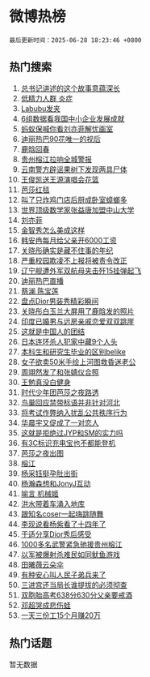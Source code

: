 # 微博热榜

`最后更新时间：2025-06-28 18:23:46 +0800`

## 热门搜索

1. [总书记讲述的这个故事意蕴深长](https://m.weibo.cn/search?containerid=100103type%3D1%26t%3D10%26q%3D%23%E6%80%BB%E4%B9%A6%E8%AE%B0%E8%AE%B2%E8%BF%B0%E7%9A%84%E8%BF%99%E4%B8%AA%E6%95%85%E4%BA%8B%E6%84%8F%E8%95%B4%E6%B7%B1%E9%95%BF%23&stream_entry_id=51&isnewpage=1&extparam=seat%3D1%26cate%3D10103%26q%3D%2523%25E6%2580%25BB%25E4%25B9%25A6%25E8%25AE%25B0%25E8%25AE%25B2%25E8%25BF%25B0%25E7%259A%2584%25E8%25BF%2599%25E4%25B8%25AA%25E6%2595%2585%25E4%25BA%258B%25E6%2584%258F%25E8%2595%25B4%25E6%25B7%25B1%25E9%2595%25BF%2523%26pos%3D0%26filter_type%3Drealtimehot%26stream_entry_id%3D51%26c_type%3D51%26dgr%3D0%26display_time%3D1751106224%26pre_seqid%3D175110622447191619632105)
1. [低精力人群 炎症](https://m.weibo.cn/search?containerid=100103type%3D1%26t%3D10%26q%3D%E4%BD%8E%E7%B2%BE%E5%8A%9B%E4%BA%BA%E7%BE%A4+%E7%82%8E%E7%97%87&stream_entry_id=31&isnewpage=1&extparam=seat%3D1%26cate%3D5001%26q%3D%25E4%25BD%258E%25E7%25B2%25BE%25E5%258A%259B%25E4%25BA%25BA%25E7%25BE%25A4%2520%25E7%2582%258E%25E7%2597%2587%26pos%3D0%26dgr%3D0%26stream_entry_id%3D31%26filter_type%3Drealtimehot%26lcate%3D5001%26flag%3D2%26realpos%3D1%26c_type%3D31%26band_rank%3D1%26display_time%3D1751106224%26pre_seqid%3D175110622447191619632105)
1. [Labubu发夹](https://m.weibo.cn/search?containerid=100103type%3D1%26t%3D10%26q%3DLabubu%E5%8F%91%E5%A4%B9&stream_entry_id=31&isnewpage=1&extparam=seat%3D1%26cate%3D5001%26q%3DLabubu%25E5%258F%2591%25E5%25A4%25B9%26pos%3D1%26dgr%3D0%26stream_entry_id%3D31%26filter_type%3Drealtimehot%26lcate%3D5001%26flag%3D2%26realpos%3D2%26c_type%3D31%26band_rank%3D2%26display_time%3D1751106224%26pre_seqid%3D175110622447191619632105)
1. [6组数据看我国中小企业发展成就](https://m.weibo.cn/search?containerid=100103type%3D1%26t%3D10%26q%3D%236%E7%BB%84%E6%95%B0%E6%8D%AE%E7%9C%8B%E6%88%91%E5%9B%BD%E4%B8%AD%E5%B0%8F%E4%BC%81%E4%B8%9A%E5%8F%91%E5%B1%95%E6%88%90%E5%B0%B1%23&stream_entry_id=31&isnewpage=1&extparam=seat%3D1%26cate%3D5001%26q%3D%25236%25E7%25BB%2584%25E6%2595%25B0%25E6%258D%25AE%25E7%259C%258B%25E6%2588%2591%25E5%259B%25BD%25E4%25B8%25AD%25E5%25B0%258F%25E4%25BC%2581%25E4%25B8%259A%25E5%258F%2591%25E5%25B1%2595%25E6%2588%2590%25E5%25B0%25B1%2523%26pos%3D2%26dgr%3D0%26stream_entry_id%3D31%26filter_type%3Drealtimehot%26lcate%3D5001%26flag%3D1%26realpos%3D3%26c_type%3D31%26band_rank%3D3%26display_time%3D1751106224%26pre_seqid%3D175110622447191619632105)
1. [蚂蚁保喊你看刘亦菲解忧画室](https://m.weibo.cn/search?containerid=100103type%3D1%26t%3D10%26q%3D%23%E8%9A%82%E8%9A%81%E4%BF%9D%E5%96%8A%E4%BD%A0%E7%9C%8B%E5%88%98%E4%BA%A6%E8%8F%B2%E8%A7%A3%E5%BF%A7%E7%94%BB%E5%AE%A4%23&stream_entry_id=31&isnewpage=1&extparam=seat%3D1%26cate%3D5001%26q%3D%2523%25E8%259A%2582%25E8%259A%2581%25E4%25BF%259D%25E5%2596%258A%25E4%25BD%25A0%25E7%259C%258B%25E5%2588%2598%25E4%25BA%25A6%25E8%258F%25B2%25E8%25A7%25A3%25E5%25BF%25A7%25E7%2594%25BB%25E5%25AE%25A4%2523%26pos%3D3%26dgr%3D0%26adid%3D292129%26stream_entry_id%3D31%26c_type%3D31%26topic_ad%3D1%26filter_type%3Drealtimehot%26is_ad_pos%3D1%26lcate%3D5001%26band_rank%3D4%26display_time%3D1751106224%26pre_seqid%3D175110622447191619632105)
1. [迪丽热巴90花唯一的视后](https://m.weibo.cn/search?containerid=100103type%3D1%26t%3D10%26q%3D%23%E8%BF%AA%E4%B8%BD%E7%83%AD%E5%B7%B490%E8%8A%B1%E5%94%AF%E4%B8%80%E7%9A%84%E8%A7%86%E5%90%8E%23&stream_entry_id=31&isnewpage=1&extparam=seat%3D1%26cate%3D5001%26q%3D%2523%25E8%25BF%25AA%25E4%25B8%25BD%25E7%2583%25AD%25E5%25B7%25B490%25E8%258A%25B1%25E5%2594%25AF%25E4%25B8%2580%25E7%259A%2584%25E8%25A7%2586%25E5%2590%258E%2523%26pos%3D4%26dgr%3D0%26stream_entry_id%3D31%26filter_type%3Drealtimehot%26lcate%3D5001%26flag%3D2%26realpos%3D4%26c_type%3D31%26band_rank%3D4%26display_time%3D1751106224%26pre_seqid%3D175110622447191619632105)
1. [鹿晗回春](https://m.weibo.cn/search?containerid=100103type%3D1%26t%3D10%26q%3D%E9%B9%BF%E6%99%97%E5%9B%9E%E6%98%A5&stream_entry_id=31&isnewpage=1&extparam=seat%3D1%26cate%3D5001%26q%3D%25E9%25B9%25BF%25E6%2599%2597%25E5%259B%259E%25E6%2598%25A5%26pos%3D5%26dgr%3D0%26stream_entry_id%3D31%26filter_type%3Drealtimehot%26lcate%3D5001%26flag%3D1%26realpos%3D5%26c_type%3D31%26band_rank%3D5%26display_time%3D1751106224%26pre_seqid%3D175110622447191619632105)
1. [贵州榕江拉响全城警报](https://m.weibo.cn/search?containerid=100103type%3D1%26t%3D10%26q%3D%23%E8%B4%B5%E5%B7%9E%E6%A6%95%E6%B1%9F%E6%8B%89%E5%93%8D%E5%85%A8%E5%9F%8E%E8%AD%A6%E6%8A%A5%23&stream_entry_id=31&isnewpage=1&extparam=seat%3D1%26cate%3D5001%26q%3D%2523%25E8%25B4%25B5%25E5%25B7%259E%25E6%25A6%2595%25E6%25B1%259F%25E6%258B%2589%25E5%2593%258D%25E5%2585%25A8%25E5%259F%258E%25E8%25AD%25A6%25E6%258A%25A5%2523%26pos%3D6%26dgr%3D0%26stream_entry_id%3D31%26filter_type%3Drealtimehot%26lcate%3D5001%26flag%3D0%26realpos%3D6%26c_type%3D31%26band_rank%3D6%26display_time%3D1751106224%26pre_seqid%3D175110622447191619632105)
1. [云南警方辟谣果树下发现两具尸体](https://m.weibo.cn/search?containerid=100103type%3D1%26t%3D10%26q%3D%23%E4%BA%91%E5%8D%97%E8%AD%A6%E6%96%B9%E8%BE%9F%E8%B0%A3%E6%9E%9C%E6%A0%91%E4%B8%8B%E5%8F%91%E7%8E%B0%E4%B8%A4%E5%85%B7%E5%B0%B8%E4%BD%93%23&stream_entry_id=31&isnewpage=1&extparam=seat%3D1%26cate%3D5001%26q%3D%2523%25E4%25BA%2591%25E5%258D%2597%25E8%25AD%25A6%25E6%2596%25B9%25E8%25BE%259F%25E8%25B0%25A3%25E6%259E%259C%25E6%25A0%2591%25E4%25B8%258B%25E5%258F%2591%25E7%258E%25B0%25E4%25B8%25A4%25E5%2585%25B7%25E5%25B0%25B8%25E4%25BD%2593%2523%26pos%3D7%26dgr%3D0%26stream_entry_id%3D31%26is_ad_pos%3D1%26c_type%3D31%26filter_type%3Drealtimehot%26adid%3D292266%26lcate%3D5001%26band_rank%3D7%26display_time%3D1751106224%26pre_seqid%3D175110622447191619632105)
1. [王俊凯送王源演唱会花篮](https://m.weibo.cn/search?containerid=100103type%3D1%26t%3D10%26q%3D%23%E7%8E%8B%E4%BF%8A%E5%87%AF%E9%80%81%E7%8E%8B%E6%BA%90%E6%BC%94%E5%94%B1%E4%BC%9A%E8%8A%B1%E7%AF%AE%23&stream_entry_id=31&isnewpage=1&extparam=seat%3D1%26cate%3D5001%26q%3D%2523%25E7%258E%258B%25E4%25BF%258A%25E5%2587%25AF%25E9%2580%2581%25E7%258E%258B%25E6%25BA%2590%25E6%25BC%2594%25E5%2594%25B1%25E4%25BC%259A%25E8%258A%25B1%25E7%25AF%25AE%2523%26pos%3D8%26dgr%3D0%26stream_entry_id%3D31%26filter_type%3Drealtimehot%26lcate%3D5001%26flag%3D2%26realpos%3D7%26c_type%3D31%26band_rank%3D7%26display_time%3D1751106224%26pre_seqid%3D175110622447191619632105)
1. [芭莎红毯](https://m.weibo.cn/search?containerid=100103type%3D1%26t%3D10%26q%3D%E8%8A%AD%E8%8E%8E%E7%BA%A2%E6%AF%AF&stream_entry_id=31&isnewpage=1&extparam=seat%3D1%26cate%3D5001%26q%3D%25E8%258A%25AD%25E8%258E%258E%25E7%25BA%25A2%25E6%25AF%25AF%26pos%3D9%26dgr%3D0%26stream_entry_id%3D31%26filter_type%3Drealtimehot%26lcate%3D5001%26flag%3D0%26realpos%3D8%26c_type%3D31%26band_rank%3D8%26display_time%3D1751106224%26pre_seqid%3D175110622447191619632105)
1. [叫了只炸鸡门店后厨成卧室蟑螂多](https://m.weibo.cn/search?containerid=100103type%3D1%26t%3D10%26q%3D%23%E5%8F%AB%E4%BA%86%E5%8F%AA%E7%82%B8%E9%B8%A1%E9%97%A8%E5%BA%97%E5%90%8E%E5%8E%A8%E6%88%90%E5%8D%A7%E5%AE%A4%E8%9F%91%E8%9E%82%E5%A4%9A%23&stream_entry_id=31&isnewpage=1&extparam=seat%3D1%26cate%3D5001%26q%3D%2523%25E5%258F%25AB%25E4%25BA%2586%25E5%258F%25AA%25E7%2582%25B8%25E9%25B8%25A1%25E9%2597%25A8%25E5%25BA%2597%25E5%2590%258E%25E5%258E%25A8%25E6%2588%2590%25E5%258D%25A7%25E5%25AE%25A4%25E8%259F%2591%25E8%259E%2582%25E5%25A4%259A%2523%26pos%3D10%26dgr%3D0%26stream_entry_id%3D31%26filter_type%3Drealtimehot%26lcate%3D5001%26flag%3D1%26realpos%3D9%26c_type%3D31%26band_rank%3D9%26display_time%3D1751106224%26pre_seqid%3D175110622447191619632105)
1. [世界顶级数学家张益唐加盟中山大学](https://m.weibo.cn/search?containerid=100103type%3D1%26t%3D10%26q%3D%23%E4%B8%96%E7%95%8C%E9%A1%B6%E7%BA%A7%E6%95%B0%E5%AD%A6%E5%AE%B6%E5%BC%A0%E7%9B%8A%E5%94%90%E5%8A%A0%E7%9B%9F%E4%B8%AD%E5%B1%B1%E5%A4%A7%E5%AD%A6%23&stream_entry_id=31&isnewpage=1&extparam=seat%3D1%26cate%3D5001%26q%3D%2523%25E4%25B8%2596%25E7%2595%258C%25E9%25A1%25B6%25E7%25BA%25A7%25E6%2595%25B0%25E5%25AD%25A6%25E5%25AE%25B6%25E5%25BC%25A0%25E7%259B%258A%25E5%2594%2590%25E5%258A%25A0%25E7%259B%259F%25E4%25B8%25AD%25E5%25B1%25B1%25E5%25A4%25A7%25E5%25AD%25A6%2523%26pos%3D11%26dgr%3D0%26stream_entry_id%3D31%26filter_type%3Drealtimehot%26lcate%3D5001%26flag%3D1%26realpos%3D10%26c_type%3D31%26band_rank%3D10%26display_time%3D1751106224%26pre_seqid%3D175110622447191619632105)
1. [刘亦菲](https://m.weibo.cn/search?containerid=100103type%3D1%26t%3D10%26q%3D%E5%88%98%E4%BA%A6%E8%8F%B2&stream_entry_id=31&isnewpage=1&extparam=seat%3D1%26cate%3D5001%26q%3D%25E5%2588%2598%25E4%25BA%25A6%25E8%258F%25B2%26pos%3D12%26dgr%3D0%26stream_entry_id%3D31%26filter_type%3Drealtimehot%26lcate%3D5001%26flag%3D1%26realpos%3D11%26c_type%3D31%26band_rank%3D11%26display_time%3D1751106224%26pre_seqid%3D175110622447191619632105)
1. [金智秀怎么美成这样](https://m.weibo.cn/search?containerid=100103type%3D1%26t%3D10%26q%3D%E9%87%91%E6%99%BA%E7%A7%80%E6%80%8E%E4%B9%88%E7%BE%8E%E6%88%90%E8%BF%99%E6%A0%B7&stream_entry_id=31&isnewpage=1&extparam=seat%3D1%26cate%3D5001%26q%3D%25E9%2587%2591%25E6%2599%25BA%25E7%25A7%2580%25E6%2580%258E%25E4%25B9%2588%25E7%25BE%258E%25E6%2588%2590%25E8%25BF%2599%25E6%25A0%25B7%26pos%3D13%26dgr%3D0%26stream_entry_id%3D31%26filter_type%3Drealtimehot%26lcate%3D5001%26flag%3D0%26realpos%3D12%26c_type%3D31%26band_rank%3D12%26display_time%3D1751106224%26pre_seqid%3D175110622447191619632105)
1. [韩安冉每月给父亲开6000工资](https://m.weibo.cn/search?containerid=100103type%3D1%26t%3D10%26q%3D%23%E9%9F%A9%E5%AE%89%E5%86%89%E6%AF%8F%E6%9C%88%E7%BB%99%E7%88%B6%E4%BA%B2%E5%BC%806000%E5%B7%A5%E8%B5%84%23&stream_entry_id=31&isnewpage=1&extparam=seat%3D1%26cate%3D5001%26q%3D%2523%25E9%259F%25A9%25E5%25AE%2589%25E5%2586%2589%25E6%25AF%258F%25E6%259C%2588%25E7%25BB%2599%25E7%2588%25B6%25E4%25BA%25B2%25E5%25BC%25806000%25E5%25B7%25A5%25E8%25B5%2584%2523%26pos%3D14%26dgr%3D0%26stream_entry_id%3D31%26filter_type%3Drealtimehot%26lcate%3D5001%26flag%3D2%26realpos%3D13%26c_type%3D31%26band_rank%3D13%26display_time%3D1751106224%26pre_seqid%3D175110622447191619632105)
1. [关晓彤确实是藏不住事的年纪](https://m.weibo.cn/search?containerid=100103type%3D1%26t%3D10%26q%3D%23%E5%85%B3%E6%99%93%E5%BD%A4%E7%A1%AE%E5%AE%9E%E6%98%AF%E8%97%8F%E4%B8%8D%E4%BD%8F%E4%BA%8B%E7%9A%84%E5%B9%B4%E7%BA%AA%23&stream_entry_id=31&isnewpage=1&extparam=seat%3D1%26cate%3D5001%26q%3D%2523%25E5%2585%25B3%25E6%2599%2593%25E5%25BD%25A4%25E7%25A1%25AE%25E5%25AE%259E%25E6%2598%25AF%25E8%2597%258F%25E4%25B8%258D%25E4%25BD%258F%25E4%25BA%258B%25E7%259A%2584%25E5%25B9%25B4%25E7%25BA%25AA%2523%26pos%3D15%26dgr%3D0%26stream_entry_id%3D31%26filter_type%3Drealtimehot%26lcate%3D5001%26flag%3D2%26realpos%3D14%26c_type%3D31%26band_rank%3D14%26display_time%3D1751106224%26pre_seqid%3D175110622447191619632105)
1. [严重校园欺凌不上报将被责令改正](https://m.weibo.cn/search?containerid=100103type%3D1%26t%3D10%26q%3D%23%E4%B8%A5%E9%87%8D%E6%A0%A1%E5%9B%AD%E6%AC%BA%E5%87%8C%E4%B8%8D%E4%B8%8A%E6%8A%A5%E5%B0%86%E8%A2%AB%E8%B4%A3%E4%BB%A4%E6%94%B9%E6%AD%A3%23&stream_entry_id=31&isnewpage=1&extparam=seat%3D1%26cate%3D5001%26q%3D%2523%25E4%25B8%25A5%25E9%2587%258D%25E6%25A0%25A1%25E5%259B%25AD%25E6%25AC%25BA%25E5%2587%258C%25E4%25B8%258D%25E4%25B8%258A%25E6%258A%25A5%25E5%25B0%2586%25E8%25A2%25AB%25E8%25B4%25A3%25E4%25BB%25A4%25E6%2594%25B9%25E6%25AD%25A3%2523%26pos%3D16%26dgr%3D0%26stream_entry_id%3D31%26filter_type%3Drealtimehot%26lcate%3D5001%26flag%3D1%26realpos%3D15%26c_type%3D31%26band_rank%3D15%26display_time%3D1751106224%26pre_seqid%3D175110622447191619632105)
1. [辽宁舰遭外军双航母夹击歼15挂弹起飞](https://m.weibo.cn/search?containerid=100103type%3D1%26t%3D10%26q%3D%23%E8%BE%BD%E5%AE%81%E8%88%B0%E9%81%AD%E5%A4%96%E5%86%9B%E5%8F%8C%E8%88%AA%E6%AF%8D%E5%A4%B9%E5%87%BB%E6%AD%BC15%E6%8C%82%E5%BC%B9%E8%B5%B7%E9%A3%9E%23&stream_entry_id=31&isnewpage=1&extparam=seat%3D1%26cate%3D5001%26q%3D%2523%25E8%25BE%25BD%25E5%25AE%2581%25E8%2588%25B0%25E9%2581%25AD%25E5%25A4%2596%25E5%2586%259B%25E5%258F%258C%25E8%2588%25AA%25E6%25AF%258D%25E5%25A4%25B9%25E5%2587%25BB%25E6%25AD%25BC15%25E6%258C%2582%25E5%25BC%25B9%25E8%25B5%25B7%25E9%25A3%259E%2523%26pos%3D17%26dgr%3D0%26stream_entry_id%3D31%26filter_type%3Drealtimehot%26lcate%3D5001%26flag%3D0%26realpos%3D16%26c_type%3D31%26band_rank%3D16%26display_time%3D1751106224%26pre_seqid%3D175110622447191619632105)
1. [迪丽热巴直播](https://m.weibo.cn/search?containerid=100103type%3D1%26t%3D10%26q%3D%E8%BF%AA%E4%B8%BD%E7%83%AD%E5%B7%B4%E7%9B%B4%E6%92%AD&stream_entry_id=31&isnewpage=1&extparam=seat%3D1%26cate%3D5001%26q%3D%25E8%25BF%25AA%25E4%25B8%25BD%25E7%2583%25AD%25E5%25B7%25B4%25E7%259B%25B4%25E6%2592%25AD%26pos%3D18%26dgr%3D0%26stream_entry_id%3D31%26filter_type%3Drealtimehot%26lcate%3D5001%26flag%3D1%26realpos%3D17%26c_type%3D31%26band_rank%3D17%26display_time%3D1751106224%26pre_seqid%3D175110622447191619632105)
1. [蔡澜 陈宝莲](https://m.weibo.cn/search?containerid=100103type%3D1%26t%3D10%26q%3D%E8%94%A1%E6%BE%9C+%E9%99%88%E5%AE%9D%E8%8E%B2&stream_entry_id=31&isnewpage=1&extparam=seat%3D1%26cate%3D5001%26q%3D%25E8%2594%25A1%25E6%25BE%259C%2520%25E9%2599%2588%25E5%25AE%259D%25E8%258E%25B2%26pos%3D19%26dgr%3D0%26stream_entry_id%3D31%26filter_type%3Drealtimehot%26lcate%3D5001%26flag%3D0%26realpos%3D18%26c_type%3D31%26band_rank%3D18%26display_time%3D1751106224%26pre_seqid%3D175110622447191619632105)
1. [盘点Dior男装秀精彩瞬间](https://m.weibo.cn/search?containerid=100103type%3D1%26t%3D10%26q%3D%23%E7%9B%98%E7%82%B9Dior%E7%94%B7%E8%A3%85%E7%A7%80%E7%B2%BE%E5%BD%A9%E7%9E%AC%E9%97%B4%23&stream_entry_id=31&isnewpage=1&extparam=seat%3D1%26cate%3D5001%26q%3D%2523%25E7%259B%2598%25E7%2582%25B9Dior%25E7%2594%25B7%25E8%25A3%2585%25E7%25A7%2580%25E7%25B2%25BE%25E5%25BD%25A9%25E7%259E%25AC%25E9%2597%25B4%2523%26pos%3D20%26dgr%3D0%26stream_entry_id%3D31%26filter_type%3Drealtimehot%26lcate%3D5001%26flag%3D1%26realpos%3D19%26c_type%3D31%26band_rank%3D19%26display_time%3D1751106224%26pre_seqid%3D175110622447191619632105)
1. [关晓彤白玉兰大屏用了鹿晗发的照片](https://m.weibo.cn/search?containerid=100103type%3D1%26t%3D10%26q%3D%23%E5%85%B3%E6%99%93%E5%BD%A4%E7%99%BD%E7%8E%89%E5%85%B0%E5%A4%A7%E5%B1%8F%E7%94%A8%E4%BA%86%E9%B9%BF%E6%99%97%E5%8F%91%E7%9A%84%E7%85%A7%E7%89%87%23&stream_entry_id=31&isnewpage=1&extparam=seat%3D1%26cate%3D5001%26q%3D%2523%25E5%2585%25B3%25E6%2599%2593%25E5%25BD%25A4%25E7%2599%25BD%25E7%258E%2589%25E5%2585%25B0%25E5%25A4%25A7%25E5%25B1%258F%25E7%2594%25A8%25E4%25BA%2586%25E9%25B9%25BF%25E6%2599%2597%25E5%258F%2591%25E7%259A%2584%25E7%2585%25A7%25E7%2589%2587%2523%26pos%3D21%26dgr%3D0%26stream_entry_id%3D31%26filter_type%3Drealtimehot%26lcate%3D5001%26flag%3D2%26realpos%3D20%26c_type%3D31%26band_rank%3D20%26display_time%3D1751106224%26pre_seqid%3D175110622447191619632105)
1. [印度已婚男与远房亲戚恋爱双双跳崖](https://m.weibo.cn/search?containerid=100103type%3D1%26t%3D10%26q%3D%23%E5%8D%B0%E5%BA%A6%E5%B7%B2%E5%A9%9A%E7%94%B7%E4%B8%8E%E8%BF%9C%E6%88%BF%E4%BA%B2%E6%88%9A%E6%81%8B%E7%88%B1%E5%8F%8C%E5%8F%8C%E8%B7%B3%E5%B4%96%23&stream_entry_id=31&isnewpage=1&extparam=seat%3D1%26cate%3D5001%26q%3D%2523%25E5%258D%25B0%25E5%25BA%25A6%25E5%25B7%25B2%25E5%25A9%259A%25E7%2594%25B7%25E4%25B8%258E%25E8%25BF%259C%25E6%2588%25BF%25E4%25BA%25B2%25E6%2588%259A%25E6%2581%258B%25E7%2588%25B1%25E5%258F%258C%25E5%258F%258C%25E8%25B7%25B3%25E5%25B4%2596%2523%26pos%3D22%26dgr%3D0%26stream_entry_id%3D31%26filter_type%3Drealtimehot%26lcate%3D5001%26flag%3D1%26realpos%3D21%26c_type%3D31%26band_rank%3D21%26display_time%3D1751106224%26pre_seqid%3D175110622447191619632105)
1. [这就是中国人的团结](https://m.weibo.cn/search?containerid=100103type%3D1%26t%3D10%26q%3D%23%E8%BF%99%E5%B0%B1%E6%98%AF%E4%B8%AD%E5%9B%BD%E4%BA%BA%E7%9A%84%E5%9B%A2%E7%BB%93%23&stream_entry_id=31&isnewpage=1&extparam=seat%3D1%26cate%3D5001%26q%3D%2523%25E8%25BF%2599%25E5%25B0%25B1%25E6%2598%25AF%25E4%25B8%25AD%25E5%259B%25BD%25E4%25BA%25BA%25E7%259A%2584%25E5%259B%25A2%25E7%25BB%2593%2523%26pos%3D23%26dgr%3D0%26stream_entry_id%3D31%26filter_type%3Drealtimehot%26lcate%3D5001%26flag%3D1%26realpos%3D22%26c_type%3D31%26band_rank%3D22%26display_time%3D1751106224%26pre_seqid%3D175110622447191619632105)
1. [日本连环杀人犯家中藏9个人头](https://m.weibo.cn/search?containerid=100103type%3D1%26t%3D10%26q%3D%23%E6%97%A5%E6%9C%AC%E8%BF%9E%E7%8E%AF%E6%9D%80%E4%BA%BA%E7%8A%AF%E5%AE%B6%E4%B8%AD%E8%97%8F9%E4%B8%AA%E4%BA%BA%E5%A4%B4%23&stream_entry_id=31&isnewpage=1&extparam=seat%3D1%26cate%3D5001%26q%3D%2523%25E6%2597%25A5%25E6%259C%25AC%25E8%25BF%259E%25E7%258E%25AF%25E6%259D%2580%25E4%25BA%25BA%25E7%258A%25AF%25E5%25AE%25B6%25E4%25B8%25AD%25E8%2597%258F9%25E4%25B8%25AA%25E4%25BA%25BA%25E5%25A4%25B4%2523%26pos%3D24%26dgr%3D0%26stream_entry_id%3D31%26filter_type%3Drealtimehot%26lcate%3D5001%26flag%3D0%26realpos%3D23%26c_type%3D31%26band_rank%3D23%26display_time%3D1751106224%26pre_seqid%3D175110622447191619632105)
1. [本科生和研究生毕业的区别belike](https://m.weibo.cn/search?containerid=100103type%3D1%26t%3D10%26q%3D%E6%9C%AC%E7%A7%91%E7%94%9F%E5%92%8C%E7%A0%94%E7%A9%B6%E7%94%9F%E6%AF%95%E4%B8%9A%E7%9A%84%E5%8C%BA%E5%88%ABbelike&stream_entry_id=31&isnewpage=1&extparam=seat%3D1%26cate%3D5001%26q%3D%25E6%259C%25AC%25E7%25A7%2591%25E7%2594%259F%25E5%2592%258C%25E7%25A0%2594%25E7%25A9%25B6%25E7%2594%259F%25E6%25AF%2595%25E4%25B8%259A%25E7%259A%2584%25E5%258C%25BA%25E5%2588%25ABbelike%26pos%3D25%26dgr%3D0%26stream_entry_id%3D31%26filter_type%3Drealtimehot%26lcate%3D5001%26flag%3D1%26realpos%3D24%26c_type%3D31%26band_rank%3D24%26display_time%3D1751106224%26pre_seqid%3D175110622447191619632105)
1. [女子欲卖50米手绘上河图救昏迷老公](https://m.weibo.cn/search?containerid=100103type%3D1%26t%3D10%26q%3D%23%E5%A5%B3%E5%AD%90%E6%AC%B2%E5%8D%9650%E7%B1%B3%E6%89%8B%E7%BB%98%E4%B8%8A%E6%B2%B3%E5%9B%BE%E6%95%91%E6%98%8F%E8%BF%B7%E8%80%81%E5%85%AC%23&stream_entry_id=31&isnewpage=1&extparam=seat%3D1%26cate%3D5001%26q%3D%2523%25E5%25A5%25B3%25E5%25AD%2590%25E6%25AC%25B2%25E5%258D%259650%25E7%25B1%25B3%25E6%2589%258B%25E7%25BB%2598%25E4%25B8%258A%25E6%25B2%25B3%25E5%259B%25BE%25E6%2595%2591%25E6%2598%258F%25E8%25BF%25B7%25E8%2580%2581%25E5%2585%25AC%2523%26pos%3D26%26dgr%3D0%26stream_entry_id%3D31%26filter_type%3Drealtimehot%26lcate%3D5001%26flag%3D1%26realpos%3D25%26c_type%3D31%26band_rank%3D25%26display_time%3D1751106224%26pre_seqid%3D175110622447191619632105)
1. [周翊然发了和张婧仪合照](https://m.weibo.cn/search?containerid=100103type%3D1%26t%3D10%26q%3D%E5%91%A8%E7%BF%8A%E7%84%B6%E5%8F%91%E4%BA%86%E5%92%8C%E5%BC%A0%E5%A9%A7%E4%BB%AA%E5%90%88%E7%85%A7&stream_entry_id=31&isnewpage=1&extparam=seat%3D1%26cate%3D5001%26q%3D%25E5%2591%25A8%25E7%25BF%258A%25E7%2584%25B6%25E5%258F%2591%25E4%25BA%2586%25E5%2592%258C%25E5%25BC%25A0%25E5%25A9%25A7%25E4%25BB%25AA%25E5%2590%2588%25E7%2585%25A7%26pos%3D27%26dgr%3D0%26stream_entry_id%3D31%26filter_type%3Drealtimehot%26lcate%3D5001%26flag%3D1%26realpos%3D26%26c_type%3D31%26band_rank%3D26%26display_time%3D1751106224%26pre_seqid%3D175110622447191619632105)
1. [王勉真没白健身](https://m.weibo.cn/search?containerid=100103type%3D1%26t%3D10%26q%3D%E7%8E%8B%E5%8B%89%E7%9C%9F%E6%B2%A1%E7%99%BD%E5%81%A5%E8%BA%AB&stream_entry_id=31&isnewpage=1&extparam=seat%3D1%26cate%3D5001%26q%3D%25E7%258E%258B%25E5%258B%2589%25E7%259C%259F%25E6%25B2%25A1%25E7%2599%25BD%25E5%2581%25A5%25E8%25BA%25AB%26pos%3D28%26dgr%3D0%26stream_entry_id%3D31%26filter_type%3Drealtimehot%26lcate%3D5001%26flag%3D1%26realpos%3D27%26c_type%3D31%26band_rank%3D27%26display_time%3D1751106224%26pre_seqid%3D175110622447191619632105)
1. [时代少年团芭莎之夜路透](https://m.weibo.cn/search?containerid=100103type%3D1%26t%3D10%26q%3D%23%E6%97%B6%E4%BB%A3%E5%B0%91%E5%B9%B4%E5%9B%A2%E8%8A%AD%E8%8E%8E%E4%B9%8B%E5%A4%9C%E8%B7%AF%E9%80%8F%23&stream_entry_id=31&isnewpage=1&extparam=seat%3D1%26cate%3D5001%26q%3D%2523%25E6%2597%25B6%25E4%25BB%25A3%25E5%25B0%2591%25E5%25B9%25B4%25E5%259B%25A2%25E8%258A%25AD%25E8%258E%258E%25E4%25B9%258B%25E5%25A4%259C%25E8%25B7%25AF%25E9%2580%258F%2523%26pos%3D29%26dgr%3D0%26stream_entry_id%3D31%26filter_type%3Drealtimehot%26lcate%3D5001%26flag%3D1%26realpos%3D28%26c_type%3D31%26band_rank%3D28%26display_time%3D1751106224%26pre_seqid%3D175110622447191619632105)
1. [鸟巢回应禁带标语并非针对河北](https://m.weibo.cn/search?containerid=100103type%3D1%26t%3D10%26q%3D%23%E9%B8%9F%E5%B7%A2%E5%9B%9E%E5%BA%94%E7%A6%81%E5%B8%A6%E6%A0%87%E8%AF%AD%E5%B9%B6%E9%9D%9E%E9%92%88%E5%AF%B9%E6%B2%B3%E5%8C%97%23&stream_entry_id=31&isnewpage=1&extparam=seat%3D1%26cate%3D5001%26q%3D%2523%25E9%25B8%259F%25E5%25B7%25A2%25E5%259B%259E%25E5%25BA%2594%25E7%25A6%2581%25E5%25B8%25A6%25E6%25A0%2587%25E8%25AF%25AD%25E5%25B9%25B6%25E9%259D%259E%25E9%2592%2588%25E5%25AF%25B9%25E6%25B2%25B3%25E5%258C%2597%2523%26pos%3D30%26dgr%3D0%26stream_entry_id%3D31%26filter_type%3Drealtimehot%26lcate%3D5001%26flag%3D1%26realpos%3D29%26c_type%3D31%26band_rank%3D29%26display_time%3D1751106224%26pre_seqid%3D175110622447191619632105)
1. [将考试作弊纳入扰乱公共秩序行为](https://m.weibo.cn/search?containerid=100103type%3D1%26t%3D10%26q%3D%23%E5%B0%86%E8%80%83%E8%AF%95%E4%BD%9C%E5%BC%8A%E7%BA%B3%E5%85%A5%E6%89%B0%E4%B9%B1%E5%85%AC%E5%85%B1%E7%A7%A9%E5%BA%8F%E8%A1%8C%E4%B8%BA%23&stream_entry_id=31&isnewpage=1&extparam=seat%3D1%26cate%3D5001%26q%3D%2523%25E5%25B0%2586%25E8%2580%2583%25E8%25AF%2595%25E4%25BD%259C%25E5%25BC%258A%25E7%25BA%25B3%25E5%2585%25A5%25E6%2589%25B0%25E4%25B9%25B1%25E5%2585%25AC%25E5%2585%25B1%25E7%25A7%25A9%25E5%25BA%258F%25E8%25A1%258C%25E4%25B8%25BA%2523%26pos%3D31%26dgr%3D0%26stream_entry_id%3D31%26filter_type%3Drealtimehot%26lcate%3D5001%26flag%3D1%26realpos%3D30%26c_type%3D31%26band_rank%3D30%26display_time%3D1751106224%26pre_seqid%3D175110622447191619632105)
1. [华晨宇又促成了一对恋人](https://m.weibo.cn/search?containerid=100103type%3D1%26t%3D10%26q%3D%E5%8D%8E%E6%99%A8%E5%AE%87%E5%8F%88%E4%BF%83%E6%88%90%E4%BA%86%E4%B8%80%E5%AF%B9%E6%81%8B%E4%BA%BA&stream_entry_id=31&isnewpage=1&extparam=seat%3D1%26cate%3D5001%26q%3D%25E5%258D%258E%25E6%2599%25A8%25E5%25AE%2587%25E5%258F%2588%25E4%25BF%2583%25E6%2588%2590%25E4%25BA%2586%25E4%25B8%2580%25E5%25AF%25B9%25E6%2581%258B%25E4%25BA%25BA%26pos%3D32%26dgr%3D0%26stream_entry_id%3D31%26filter_type%3Drealtimehot%26lcate%3D5001%26flag%3D1%26realpos%3D31%26c_type%3D31%26band_rank%3D31%26display_time%3D1751106224%26pre_seqid%3D175110622447191619632105)
1. [这就是拒绝过JYP和SM的实力吗](https://m.weibo.cn/search?containerid=100103type%3D1%26t%3D10%26q%3D%E8%BF%99%E5%B0%B1%E6%98%AF%E6%8B%92%E7%BB%9D%E8%BF%87JYP%E5%92%8CSM%E7%9A%84%E5%AE%9E%E5%8A%9B%E5%90%97&stream_entry_id=31&isnewpage=1&extparam=seat%3D1%26cate%3D5001%26q%3D%25E8%25BF%2599%25E5%25B0%25B1%25E6%2598%25AF%25E6%258B%2592%25E7%25BB%259D%25E8%25BF%2587JYP%25E5%2592%258CSM%25E7%259A%2584%25E5%25AE%259E%25E5%258A%259B%25E5%2590%2597%26pos%3D33%26dgr%3D0%26stream_entry_id%3D31%26filter_type%3Drealtimehot%26lcate%3D5001%26flag%3D1%26realpos%3D32%26c_type%3D31%26band_rank%3D32%26display_time%3D1751106224%26pre_seqid%3D175110622447191619632105)
1. [有3C标识充电宝也不都能登机](https://m.weibo.cn/search?containerid=100103type%3D1%26t%3D10%26q%3D%23%E6%9C%893C%E6%A0%87%E8%AF%86%E5%85%85%E7%94%B5%E5%AE%9D%E4%B9%9F%E4%B8%8D%E9%83%BD%E8%83%BD%E7%99%BB%E6%9C%BA%23&stream_entry_id=31&isnewpage=1&extparam=seat%3D1%26cate%3D5001%26q%3D%2523%25E6%259C%25893C%25E6%25A0%2587%25E8%25AF%2586%25E5%2585%2585%25E7%2594%25B5%25E5%25AE%259D%25E4%25B9%259F%25E4%25B8%258D%25E9%2583%25BD%25E8%2583%25BD%25E7%2599%25BB%25E6%259C%25BA%2523%26pos%3D34%26dgr%3D0%26stream_entry_id%3D31%26filter_type%3Drealtimehot%26lcate%3D5001%26flag%3D0%26realpos%3D33%26c_type%3D31%26band_rank%3D33%26display_time%3D1751106224%26pre_seqid%3D175110622447191619632105)
1. [芭莎之夜出图](https://m.weibo.cn/search?containerid=100103type%3D1%26t%3D10%26q%3D%E8%8A%AD%E8%8E%8E%E4%B9%8B%E5%A4%9C%E5%87%BA%E5%9B%BE&stream_entry_id=31&isnewpage=1&extparam=seat%3D1%26cate%3D5001%26q%3D%25E8%258A%25AD%25E8%258E%258E%25E4%25B9%258B%25E5%25A4%259C%25E5%2587%25BA%25E5%259B%25BE%26pos%3D35%26dgr%3D0%26stream_entry_id%3D31%26filter_type%3Drealtimehot%26lcate%3D5001%26flag%3D0%26realpos%3D34%26c_type%3D31%26band_rank%3D34%26display_time%3D1751106224%26pre_seqid%3D175110622447191619632105)
1. [榕江](https://m.weibo.cn/search?containerid=100103type%3D1%26t%3D10%26q%3D%E6%A6%95%E6%B1%9F&stream_entry_id=31&isnewpage=1&extparam=seat%3D1%26cate%3D5001%26q%3D%25E6%25A6%2595%25E6%25B1%259F%26pos%3D36%26dgr%3D0%26stream_entry_id%3D31%26filter_type%3Drealtimehot%26lcate%3D5001%26flag%3D1%26realpos%3D35%26c_type%3D31%26band_rank%3D35%26display_time%3D1751106224%26pre_seqid%3D175110622447191619632105)
1. [杨采钰挺孕肚出街](https://m.weibo.cn/search?containerid=100103type%3D1%26t%3D10%26q%3D%23%E6%9D%A8%E9%87%87%E9%92%B0%E6%8C%BA%E5%AD%95%E8%82%9A%E5%87%BA%E8%A1%97%23&stream_entry_id=31&isnewpage=1&extparam=seat%3D1%26cate%3D5001%26q%3D%2523%25E6%259D%25A8%25E9%2587%2587%25E9%2592%25B0%25E6%258C%25BA%25E5%25AD%2595%25E8%2582%259A%25E5%2587%25BA%25E8%25A1%2597%2523%26pos%3D37%26dgr%3D0%26stream_entry_id%3D31%26filter_type%3Drealtimehot%26lcate%3D5001%26flag%3D0%26realpos%3D36%26c_type%3D31%26band_rank%3D36%26display_time%3D1751106224%26pre_seqid%3D175110622447191619632105)
1. [杨瀚森想和JonyJ互动](https://m.weibo.cn/search?containerid=100103type%3D1%26t%3D10%26q%3D%E6%9D%A8%E7%80%9A%E6%A3%AE%E6%83%B3%E5%92%8CJonyJ%E4%BA%92%E5%8A%A8&stream_entry_id=31&isnewpage=1&extparam=seat%3D1%26cate%3D5001%26q%3D%25E6%259D%25A8%25E7%2580%259A%25E6%25A3%25AE%25E6%2583%25B3%25E5%2592%258CJonyJ%25E4%25BA%2592%25E5%258A%25A8%26pos%3D38%26dgr%3D0%26stream_entry_id%3D31%26filter_type%3Drealtimehot%26lcate%3D5001%26flag%3D1%26realpos%3D37%26c_type%3D31%26band_rank%3D37%26display_time%3D1751106224%26pre_seqid%3D175110622447191619632105)
1. [喻言 机械姬](https://m.weibo.cn/search?containerid=100103type%3D1%26t%3D10%26q%3D%E5%96%BB%E8%A8%80+%E6%9C%BA%E6%A2%B0%E5%A7%AC&stream_entry_id=31&isnewpage=1&extparam=seat%3D1%26cate%3D5001%26q%3D%25E5%2596%25BB%25E8%25A8%2580%2520%25E6%259C%25BA%25E6%25A2%25B0%25E5%25A7%25AC%26pos%3D39%26dgr%3D0%26stream_entry_id%3D31%26filter_type%3Drealtimehot%26lcate%3D5001%26flag%3D1%26realpos%3D38%26c_type%3D31%26band_rank%3D38%26display_time%3D1751106224%26pre_seqid%3D175110622447191619632105)
1. [洪水带着车涌入地库](https://m.weibo.cn/search?containerid=100103type%3D1%26t%3D10%26q%3D%E6%B4%AA%E6%B0%B4%E5%B8%A6%E7%9D%80%E8%BD%A6%E6%B6%8C%E5%85%A5%E5%9C%B0%E5%BA%93&stream_entry_id=31&isnewpage=1&extparam=seat%3D1%26cate%3D5001%26q%3D%25E6%25B4%25AA%25E6%25B0%25B4%25E5%25B8%25A6%25E7%259D%2580%25E8%25BD%25A6%25E6%25B6%258C%25E5%2585%25A5%25E5%259C%25B0%25E5%25BA%2593%26pos%3D40%26dgr%3D0%26stream_entry_id%3D31%26filter_type%3Drealtimehot%26lcate%3D5001%26flag%3D1%26realpos%3D39%26c_type%3D31%26band_rank%3D39%26display_time%3D1751106224%26pre_seqid%3D175110622447191619632105)
1. [跟知名coser一起嗨跳随舞](https://m.weibo.cn/search?containerid=100103type%3D1%26t%3D10%26q%3D%23%E8%B7%9F%E7%9F%A5%E5%90%8Dcoser%E4%B8%80%E8%B5%B7%E5%97%A8%E8%B7%B3%E9%9A%8F%E8%88%9E%23&stream_entry_id=31&isnewpage=1&extparam=seat%3D1%26cate%3D5001%26q%3D%2523%25E8%25B7%259F%25E7%259F%25A5%25E5%2590%258Dcoser%25E4%25B8%2580%25E8%25B5%25B7%25E5%2597%25A8%25E8%25B7%25B3%25E9%259A%258F%25E8%2588%259E%2523%26realpos%3D40%26dgr%3D0%26stream_entry_id%3D31%26pos%3D41%26c_type%3D31%26flag%3D1%26filter_type%3Drealtimehot%26adid%3D292250%26lcate%3D5001%26band_rank%3D40%26display_time%3D1751106224%26pre_seqid%3D175110622447191619632105)
1. [李现说看杨紫看了十四年了](https://m.weibo.cn/search?containerid=100103type%3D1%26t%3D10%26q%3D%23%E6%9D%8E%E7%8E%B0%E8%AF%B4%E7%9C%8B%E6%9D%A8%E7%B4%AB%E7%9C%8B%E4%BA%86%E5%8D%81%E5%9B%9B%E5%B9%B4%E4%BA%86%23&stream_entry_id=31&isnewpage=1&extparam=seat%3D1%26cate%3D5001%26q%3D%2523%25E6%259D%258E%25E7%258E%25B0%25E8%25AF%25B4%25E7%259C%258B%25E6%259D%25A8%25E7%25B4%25AB%25E7%259C%258B%25E4%25BA%2586%25E5%258D%2581%25E5%259B%259B%25E5%25B9%25B4%25E4%25BA%2586%2523%26pos%3D42%26dgr%3D0%26stream_entry_id%3D31%26filter_type%3Drealtimehot%26lcate%3D5001%26flag%3D1%26realpos%3D41%26c_type%3D31%26band_rank%3D41%26display_time%3D1751106224%26pre_seqid%3D175110622447191619632105)
1. [于适分享Dior秀后感受](https://m.weibo.cn/search?containerid=100103type%3D1%26t%3D10%26q%3D%E4%BA%8E%E9%80%82%E5%88%86%E4%BA%ABDior%E7%A7%80%E5%90%8E%E6%84%9F%E5%8F%97&stream_entry_id=31&isnewpage=1&extparam=seat%3D1%26cate%3D5001%26q%3D%25E4%25BA%258E%25E9%2580%2582%25E5%2588%2586%25E4%25BA%25ABDior%25E7%25A7%2580%25E5%2590%258E%25E6%2584%259F%25E5%258F%2597%26pos%3D43%26dgr%3D0%26stream_entry_id%3D31%26filter_type%3Drealtimehot%26lcate%3D5001%26flag%3D1%26realpos%3D42%26c_type%3D31%26band_rank%3D42%26display_time%3D1751106224%26pre_seqid%3D175110622447191619632105)
1. [1000多名武警紧急驰援贵州榕江](https://m.weibo.cn/search?containerid=100103type%3D1%26t%3D10%26q%3D1000%E5%A4%9A%E5%90%8D%E6%AD%A6%E8%AD%A6%E7%B4%A7%E6%80%A5%E9%A9%B0%E6%8F%B4%E8%B4%B5%E5%B7%9E%E6%A6%95%E6%B1%9F&stream_entry_id=31&isnewpage=1&extparam=seat%3D1%26cate%3D5001%26q%3D1000%25E5%25A4%259A%25E5%2590%258D%25E6%25AD%25A6%25E8%25AD%25A6%25E7%25B4%25A7%25E6%2580%25A5%25E9%25A9%25B0%25E6%258F%25B4%25E8%25B4%25B5%25E5%25B7%259E%25E6%25A6%2595%25E6%25B1%259F%26pos%3D44%26dgr%3D0%26stream_entry_id%3D31%26filter_type%3Drealtimehot%26lcate%3D5001%26flag%3D1%26realpos%3D43%26c_type%3D31%26band_rank%3D43%26display_time%3D1751106224%26pre_seqid%3D175110622447191619632105)
1. [以军被爆射杀难民如同鱿鱼游戏](https://m.weibo.cn/search?containerid=100103type%3D1%26t%3D10%26q%3D%23%E4%BB%A5%E5%86%9B%E8%A2%AB%E7%88%86%E5%B0%84%E6%9D%80%E9%9A%BE%E6%B0%91%E5%A6%82%E5%90%8C%E9%B1%BF%E9%B1%BC%E6%B8%B8%E6%88%8F%23&stream_entry_id=31&isnewpage=1&extparam=seat%3D1%26cate%3D5001%26q%3D%2523%25E4%25BB%25A5%25E5%2586%259B%25E8%25A2%25AB%25E7%2588%2586%25E5%25B0%2584%25E6%259D%2580%25E9%259A%25BE%25E6%25B0%2591%25E5%25A6%2582%25E5%2590%258C%25E9%25B1%25BF%25E9%25B1%25BC%25E6%25B8%25B8%25E6%2588%258F%2523%26pos%3D45%26dgr%3D0%26stream_entry_id%3D31%26filter_type%3Drealtimehot%26lcate%3D5001%26flag%3D0%26realpos%3D44%26c_type%3D31%26band_rank%3D44%26display_time%3D1751106224%26pre_seqid%3D175110622447191619632105)
1. [田曦薇云朵伞](https://m.weibo.cn/search?containerid=100103type%3D1%26t%3D10%26q%3D%23%E7%94%B0%E6%9B%A6%E8%96%87%E4%BA%91%E6%9C%B5%E4%BC%9E%23&stream_entry_id=31&isnewpage=1&extparam=seat%3D1%26cate%3D5001%26q%3D%2523%25E7%2594%25B0%25E6%259B%25A6%25E8%2596%2587%25E4%25BA%2591%25E6%259C%25B5%25E4%25BC%259E%2523%26pos%3D46%26dgr%3D0%26stream_entry_id%3D31%26filter_type%3Drealtimehot%26lcate%3D5001%26flag%3D0%26realpos%3D45%26c_type%3D31%26band_rank%3D45%26display_time%3D1751106224%26pre_seqid%3D175110622447191619632105)
1. [有种安心叫人民子弟兵来了](https://m.weibo.cn/search?containerid=100103type%3D1%26t%3D10%26q%3D%23%E6%9C%89%E7%A7%8D%E5%AE%89%E5%BF%83%E5%8F%AB%E4%BA%BA%E6%B0%91%E5%AD%90%E5%BC%9F%E5%85%B5%E6%9D%A5%E4%BA%86%23&stream_entry_id=31&isnewpage=1&extparam=seat%3D1%26cate%3D5001%26q%3D%2523%25E6%259C%2589%25E7%25A7%258D%25E5%25AE%2589%25E5%25BF%2583%25E5%258F%25AB%25E4%25BA%25BA%25E6%25B0%2591%25E5%25AD%2590%25E5%25BC%259F%25E5%2585%25B5%25E6%259D%25A5%25E4%25BA%2586%2523%26pos%3D47%26dgr%3D0%26stream_entry_id%3D31%26filter_type%3Drealtimehot%26lcate%3D5001%26flag%3D1%26realpos%3D46%26c_type%3D31%26band_rank%3D46%26display_time%3D1751106224%26pre_seqid%3D175110622447191619632105)
1. [三进宫还当局长谁提拔的必须彻查](https://m.weibo.cn/search?containerid=100103type%3D1%26t%3D10%26q%3D%23%E4%B8%89%E8%BF%9B%E5%AE%AB%E8%BF%98%E5%BD%93%E5%B1%80%E9%95%BF%E8%B0%81%E6%8F%90%E6%8B%94%E7%9A%84%E5%BF%85%E9%A1%BB%E5%BD%BB%E6%9F%A5%23&stream_entry_id=31&isnewpage=1&extparam=seat%3D1%26cate%3D5001%26q%3D%2523%25E4%25B8%2589%25E8%25BF%259B%25E5%25AE%25AB%25E8%25BF%2598%25E5%25BD%2593%25E5%25B1%2580%25E9%2595%25BF%25E8%25B0%2581%25E6%258F%2590%25E6%258B%2594%25E7%259A%2584%25E5%25BF%2585%25E9%25A1%25BB%25E5%25BD%25BB%25E6%259F%25A5%2523%26pos%3D48%26dgr%3D0%26stream_entry_id%3D31%26filter_type%3Drealtimehot%26lcate%3D5001%26flag%3D1%26realpos%3D47%26c_type%3D31%26band_rank%3D47%26display_time%3D1751106224%26pre_seqid%3D175110622447191619632105)
1. [双胞胎高考638分630分父亲要戒酒](https://m.weibo.cn/search?containerid=100103type%3D1%26t%3D10%26q%3D%23%E5%8F%8C%E8%83%9E%E8%83%8E%E9%AB%98%E8%80%83638%E5%88%86630%E5%88%86%E7%88%B6%E4%BA%B2%E8%A6%81%E6%88%92%E9%85%92%23&stream_entry_id=31&isnewpage=1&extparam=seat%3D1%26cate%3D5001%26q%3D%2523%25E5%258F%258C%25E8%2583%259E%25E8%2583%258E%25E9%25AB%2598%25E8%2580%2583638%25E5%2588%2586630%25E5%2588%2586%25E7%2588%25B6%25E4%25BA%25B2%25E8%25A6%2581%25E6%2588%2592%25E9%2585%2592%2523%26pos%3D49%26dgr%3D0%26stream_entry_id%3D31%26filter_type%3Drealtimehot%26lcate%3D5001%26flag%3D0%26realpos%3D48%26c_type%3D31%26band_rank%3D48%26display_time%3D1751106224%26pre_seqid%3D175110622447191619632105)
1. [邓超哭成悲伤蛙](https://m.weibo.cn/search?containerid=100103type%3D1%26t%3D10%26q%3D%E9%82%93%E8%B6%85%E5%93%AD%E6%88%90%E6%82%B2%E4%BC%A4%E8%9B%99&stream_entry_id=31&isnewpage=1&extparam=seat%3D1%26cate%3D5001%26q%3D%25E9%2582%2593%25E8%25B6%2585%25E5%2593%25AD%25E6%2588%2590%25E6%2582%25B2%25E4%25BC%25A4%25E8%259B%2599%26pos%3D50%26dgr%3D0%26stream_entry_id%3D31%26filter_type%3Drealtimehot%26lcate%3D5001%26flag%3D0%26realpos%3D49%26c_type%3D31%26band_rank%3D49%26display_time%3D1751106224%26pre_seqid%3D175110622447191619632105)
1. [一天三份工15个月赚20万](https://m.weibo.cn/search?containerid=100103type%3D1%26t%3D10%26q%3D%E4%B8%80%E5%A4%A9%E4%B8%89%E4%BB%BD%E5%B7%A515%E4%B8%AA%E6%9C%88%E8%B5%9A20%E4%B8%87&stream_entry_id=31&isnewpage=1&extparam=seat%3D1%26cate%3D5001%26q%3D%25E4%25B8%2580%25E5%25A4%25A9%25E4%25B8%2589%25E4%25BB%25BD%25E5%25B7%25A515%25E4%25B8%25AA%25E6%259C%2588%25E8%25B5%259A20%25E4%25B8%2587%26pos%3D51%26dgr%3D0%26stream_entry_id%3D31%26filter_type%3Drealtimehot%26lcate%3D5001%26flag%3D0%26realpos%3D50%26c_type%3D31%26band_rank%3D50%26display_time%3D1751106224%26pre_seqid%3D175110622447191619632105)

## 热门话题

暂无数据
